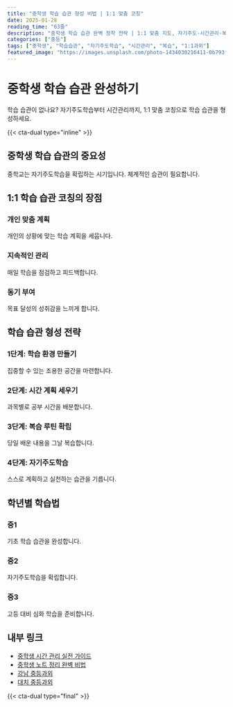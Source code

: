 ```yaml
---
title: "중학생 학습 습관 형성 비법 | 1:1 맞춤 코칭"
date: 2025-01-28
reading_time: "63줄"
description: "중학생 학습 습관 완벽 정착 전략 | 1:1 맞춤 지도, 자기주도·시간관리·복습 [2025년]"
categories: ["중등"]
tags: ["중학생", "학습습관", "자기주도학습", "시간관리", "복습", "1:1과외"]
featured_image: "https://images.unsplash.com/photo-1434030216411-0b793f4b4173?w=1200&h=630&fit=crop"
---
```


# 중학생 학습 습관 완성하기

학습 습관이 없나요? 자기주도학습부터 시간관리까지, 1:1 맞춤 코칭으로 학습 습관을 형성하세요.

{{< cta-dual type="inline" >}}

## 중학생 학습 습관의 중요성

중학교는 자기주도학습을 확립하는 시기입니다. 체계적인 습관이 필요합니다.

## 1:1 학습 습관 코칭의 장점

### 개인 맞춤 계획
개인의 상황에 맞는 학습 계획을 세웁니다.

### 지속적인 관리
매일 학습을 점검하고 피드백합니다.

### 동기 부여
목표 달성의 성취감을 느끼게 합니다.

## 학습 습관 형성 전략

### 1단계: 학습 환경 만들기
집중할 수 있는 조용한 공간을 마련합니다.

### 2단계: 시간 계획 세우기
과목별로 공부 시간을 배분합니다.

### 3단계: 복습 루틴 확립
당일 배운 내용을 그날 복습합니다.

### 4단계: 자기주도학습
스스로 계획하고 실천하는 습관을 기릅니다.

## 학년별 학습법

### 중1
기초 학습 습관을 완성합니다.

### 중2
자기주도학습을 확립합니다.

### 중3
고등 대비 심화 학습을 준비합니다.

## 내부 링크
- [중학생 시간 관리 실전 가이드](../../middle/middle-time-management/)
- [중학생 노트 정리 완벽 비법](../../middle/middle-note-taking/)
- [강남 중등과외](../../local/gangnam-middle/)
- [대치 중등과외](../../local/daechi-middle/)

{{< cta-dual type="final" >}}
